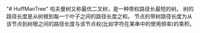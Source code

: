 "# HuffManTree" 
哈夫曼树又称最优二叉树，是一种带权路径长最短的树。
树的路径长度是从树根到每一个叶子之间的路径长度之和。
节点的带树路径长度为从该节点到树根之间的路径长度与该节点权(比如字符在某串中的使用频率)的乘积。
